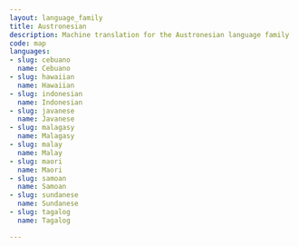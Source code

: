 ```yaml
---
layout: language_family
title: Austronesian
description: Machine translation for the Austronesian language family
code: map
languages:
- slug: cebuano
  name: Cebuano
- slug: hawaiian
  name: Hawaiian
- slug: indonesian
  name: Indonesian
- slug: javanese
  name: Javanese
- slug: malagasy
  name: Malagasy
- slug: malay
  name: Malay
- slug: maori
  name: Maori
- slug: samoan
  name: Samoan
- slug: sundanese
  name: Sundanese
- slug: tagalog
  name: Tagalog

---
```



